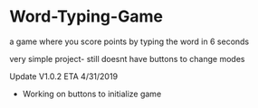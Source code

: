 # Word-Typing-Game
a game where you score points by typing the word in 6 seconds

very simple project- still doesnt have buttons to change modes

Update V1.0.2 ETA 4/31/2019
 - Working on buttons to initialize game
